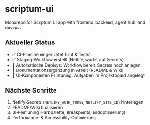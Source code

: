 # scriptum-ui
Monorepo for Scriptum UI app with frontend, backend, agent hub, and devops.

## Aktueller Status

* ✅ CI‑Pipeline eingerichtet (Lint & Tests)
* ✅ Staging‑Workflow erstellt (Netlify, wartet auf Secrets)
* 🔄 Automatische Deploys: Workflow bereit, Secrets noch anlegen
* 📝 Dokumentationsergänzung in Arbeit (README & Wiki)
* 🎨 UI‑Komponenten Feintuning: Aufgaben im Projektboard angelegt

## Nächste Schritte

1. Netlify‑Secrets (`NETLIFY_AUTH_TOKEN`, `NETLIFY_SITE_ID`) hinterlegen
2. README/Wiki finalisieren
3. UI‑Feintuning (Farbpalette, Breakpoints, Bildoptimierung)
4. Performance‑ & Accessibility‑Optimierung
